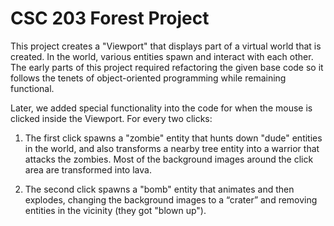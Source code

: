 # CSC 203 Forest Project

This project creates a "Viewport" that displays part of a virtual world that is created. In the world, various entities spawn and interact with each other. The early parts of this project required refactoring the given base code so it follows the tenets of object-oriented programming while remaining functional. 
  
Later, we added special functionality into the code for when the mouse is clicked inside the Viewport. For every two clicks:

  1. The first click spawns a "zombie" entity that hunts down "dude" entities in the world, and also transforms a nearby tree entity into a warrior that attacks the zombies. Most of the background images around the click area are transformed into lava.
  
  2. The second click spawns a "bomb" entity that animates and then explodes, changing the background images to a “crater” and removing entities in the vicinity (they got "blown up").

